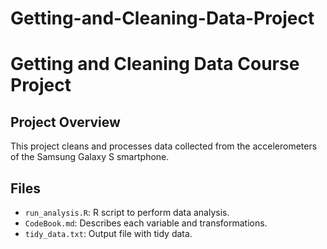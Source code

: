# Getting-and-Cleaning-Data-Project
# Getting and Cleaning Data Course Project

## Project Overview
This project cleans and processes data collected from the accelerometers of the Samsung Galaxy S smartphone. 

## Files
- `run_analysis.R`: R script to perform data analysis.
- `CodeBook.md`: Describes each variable and transformations.
- `tidy_data.txt`: Output file with tidy data.
